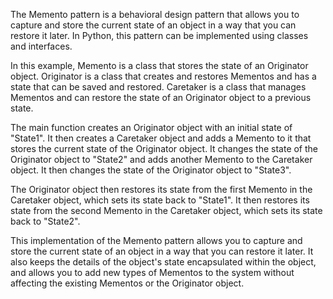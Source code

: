 The Memento pattern is a behavioral design pattern that allows you to capture and store the current state of an object in a way that you can restore it later. In Python, this pattern can be implemented using classes and interfaces.

In this example, Memento is a class that stores the state of an Originator object. Originator is a class that creates and restores Mementos and has a state that can be saved and restored. Caretaker is a class that manages Mementos and can restore the state of an Originator object to a previous state.

The main function creates an Originator object with an initial state of "State1". It then creates a Caretaker object and adds a Memento to it that stores the current state of the Originator object. It changes the state of the Originator object to "State2" and adds another Memento to the Caretaker object. It then changes the state of the Originator object to "State3".

The Originator object then restores its state from the first Memento in the Caretaker object, which sets its state back to "State1". It then restores its state from the second Memento in the Caretaker object, which sets its state back to "State2".

This implementation of the Memento pattern allows you to capture and store the current state of an object in a way that you can restore it later. It also keeps the details of the object's state encapsulated within the object, and allows you to add new types of Mementos to the system without affecting the existing Mementos or the Originator object.
